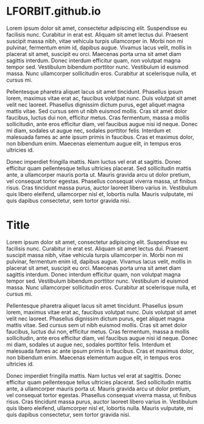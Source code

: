 # LFORBIT.github.io
Lorem ipsum dolor sit amet, consectetur adipiscing elit. Suspendisse eu facilisis nunc. Curabitur in erat est. Aliquam sit amet lectus dui. Praesent suscipit massa nibh, vitae vehicula turpis ullamcorper in. Morbi non mi pulvinar, fermentum enim id, dapibus augue. Vivamus lacus velit, mollis in placerat sit amet, suscipit eu orci. Maecenas porta urna sit amet diam sagittis interdum. Donec interdum efficitur quam, non volutpat magna tempor sed. Vestibulum bibendum porttitor nunc. Vestibulum id euismod massa. Nunc ullamcorper sollicitudin eros. Curabitur at scelerisque nulla, et cursus mi.

Pellentesque pharetra aliquet lacus sit amet tincidunt. Phasellus ipsum lorem, maximus vitae erat ac, faucibus volutpat nunc. Duis volutpat sit amet velit nec laoreet. Phasellus dignissim dictum purus, eget aliquet magna mattis vitae. Sed cursus sem ut nibh euismod mollis. Cras sit amet dolor faucibus, luctus dui non, efficitur metus. Cras fermentum, massa a mollis sollicitudin, ante eros efficitur diam, vel faucibus augue nisi id neque. Donec mi diam, sodales ut augue nec, sodales porttitor felis. Interdum et malesuada fames ac ante ipsum primis in faucibus. Cras et maximus dolor, non bibendum enim. Maecenas elementum augue elit, in tempus eros ultricies id.

Donec imperdiet fringilla mattis. Nam luctus vel erat at sagittis. Donec efficitur quam pellentesque tellus ultricies placerat. Sed sollicitudin mattis ante, a ullamcorper mauris porta ut. Mauris gravida arcu ut dolor pretium, vel consequat tortor egestas. Phasellus consequat viverra massa, ut finibus risus. Cras tincidunt massa purus, auctor laoreet libero varius in. Vestibulum quis libero eleifend, ullamcorper nisl et, lobortis nulla. Mauris vulputate, mi quis dapibus consectetur, sem tortor gravida nisi.

# Title
Lorem ipsum dolor sit amet, consectetur adipiscing elit. Suspendisse eu facilisis nunc. Curabitur in erat est. Aliquam sit amet lectus dui. Praesent suscipit massa nibh, vitae vehicula turpis ullamcorper in. Morbi non mi pulvinar, fermentum enim id, dapibus augue. Vivamus lacus velit, mollis in placerat sit amet, suscipit eu orci. Maecenas porta urna sit amet diam sagittis interdum. Donec interdum efficitur quam, non volutpat magna tempor sed. Vestibulum bibendum porttitor nunc. Vestibulum id euismod massa. Nunc ullamcorper sollicitudin eros. Curabitur at scelerisque nulla, et cursus mi.

Pellentesque pharetra aliquet lacus sit amet tincidunt. Phasellus ipsum lorem, maximus vitae erat ac, faucibus volutpat nunc. Duis volutpat sit amet velit nec laoreet. Phasellus dignissim dictum purus, eget aliquet magna mattis vitae. Sed cursus sem ut nibh euismod mollis. Cras sit amet dolor faucibus, luctus dui non, efficitur metus. Cras fermentum, massa a mollis sollicitudin, ante eros efficitur diam, vel faucibus augue nisi id neque. Donec mi diam, sodales ut augue nec, sodales porttitor felis. Interdum et malesuada fames ac ante ipsum primis in faucibus. Cras et maximus dolor, non bibendum enim. Maecenas elementum augue elit, in tempus eros ultricies id.

Donec imperdiet fringilla mattis. Nam luctus vel erat at sagittis. Donec efficitur quam pellentesque tellus ultricies placerat. Sed sollicitudin mattis ante, a ullamcorper mauris porta ut. Mauris gravida arcu ut dolor pretium, vel consequat tortor egestas. Phasellus consequat viverra massa, ut finibus risus. Cras tincidunt massa purus, auctor laoreet libero varius in. Vestibulum quis libero eleifend, ullamcorper nisl et, lobortis nulla. Mauris vulputate, mi quis dapibus consectetur, sem tortor gravida nisi.
